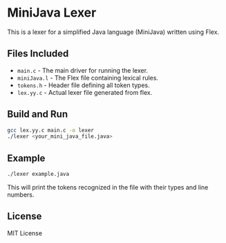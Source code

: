 
# MiniJava Lexer

This is a lexer for a simplified Java language (MiniJava) written using Flex.

## Files Included

- `main.c` - The main driver for running the lexer.
- `miniJava.l` - The Flex file containing lexical rules.
- `tokens.h` - Header file defining all token types.
- `lex.yy.c` - Actual lexer file generated from flex.
## Build and Run

```bash
gcc lex.yy.c main.c -o lexer
./lexer <your_mini_java_file.java>
```

## Example

```bash
./lexer example.java
```

This will print the tokens recognized in the file with their types and line numbers.

## License
MIT License
